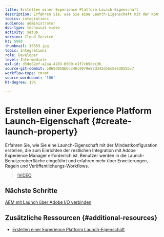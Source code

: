 ```yaml
---
title: Erstellen einer Experience Platform Launch-Eigenschaft
description: Erfahren Sie, wie Sie eine Launch-Eigenschaft mit der Konfiguration erstellen, die für die Einrichtung des restlichen Integrationsbereichs unbedingt erforderlich ist. Benutzer erhalten eine Einführung in die Launch-Benutzeroberfläche und erfahren mehr über Erweiterungen, Regeln und Veröffentlichungs-Workflows.
topics: integrations
audience: administrator
doc-type: technical video
activity: setup
version: Cloud Service
kt: 5980
thumbnail: 38553.jpg
topic: Integrations
role: Developer
level: Intermediate
exl-id: d5de62ef-a2aa-4283-b500-e1f7cb5dec3b
source-git-commit: b069d958bbcc40c0079e87d342db6c5e53055bc7
workflow-type: tm+mt
source-wordcount: '106'
ht-degree: 15%

---
```


# Erstellen einer Experience Platform Launch-Eigenschaft {#create-launch-property}

Erfahren Sie, wie Sie eine Launch-Eigenschaft mit der Mindestkonfiguration erstellen, die zum Einrichten der restlichen Integration mit Adobe Experience Manager erforderlich ist. Benutzer werden in die Launch-Benutzeroberfläche eingeführt und erfahren mehr über Erweiterungen, Regeln und Veröffentlichungs-Workflows.

>[!VIDEO](https://video.tv.adobe.com/v/38553?quality=12&learn=on)

## Nächste Schritte

[AEM mit Launch über Adobe I/O verbinden](connect-aem-launch-adobe-io.md)

## Zusätzliche Ressourcen {#additional-resources}

* [Erstellen einer Experience Platform Launch-Eigenschaft](https://experienceleague.adobe.com/docs/launch-learn/implementing-in-websites-with-launch/configure-launch/launch.html)
